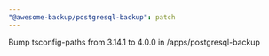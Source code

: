 ```yaml
---
"@awesome-backup/postgresql-backup": patch
---
```


Bump tsconfig-paths from 3.14.1 to 4.0.0 in /apps/postgresql-backup
